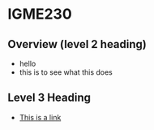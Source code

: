# IGME230

## Overview (level 2 heading)
- hello
- this is to see what this does

## Level 3 Heading
- [This is a link](www.youtube.com)
